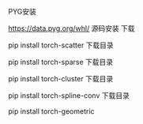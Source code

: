 PYG安装

https://data.pyg.org/whl/   源码安装 下载

pip install torch-scatter   下载目录

pip install torch-sparse 下载目录

pip install torch-cluster 下载目录

pip install torch-spline-conv 下载目录

pip install torch-geometric


